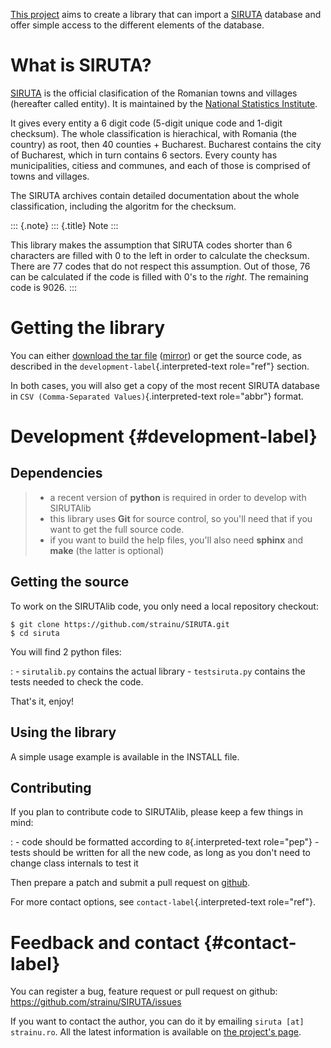 [This project](http://proiecte.strainu.ro/siruta/) aims to create a
library that can import a
[SIRUTA](http://colectaredate.insse.ro/senin/classifications.htm?selectedClassification=&action=&classificationName=SIRUTA&classificationVersion=Versiune)
database and offer simple access to the different elements of the
database.

# What is SIRUTA?

[SIRUTA](http://colectaredate.insse.ro/senin/classifications.htm?selectedClassification=&action=&classificationName=SIRUTA&classificationVersion=Versiune)
is the official clasification of the Romanian towns and villages
(hereafter called entity). It is maintained by the [National Statistics
Institute](http://www.insse.ro/).

It gives every entity a 6 digit code (5-digit unique code and 1-digit
checksum). The whole classification is hierachical, with Romania (the
country) as root, then 40 counties + Bucharest. Bucharest contains the
city of Bucharest, which in turn contains 6 sectors. Every county has
municipalities, citiess and communes, and each of those is comprised of
towns and villages.

The SIRUTA archives contain detailed documentation about the whole
classification, including the algoritm for the checksum.

::: {.note}
::: {.title}
Note
:::

This library makes the assumption that SIRUTA codes shorter than 6
characters are filled with 0 to the left in order to calculate the
checksum. There are 77 codes that do not respect this assumption. Out of
those, 76 can be calculated if the code is filled with 0\'s to the
*right*. The remaining code is 9026.
:::

# Getting the library

You can either [download the tar
file](https://github.com/strainu/SIRUTA/releases/download/v1.1/SIRUTAlib-1.1.tar.gz)
([mirror](http://proiecte.strainu.ro/siruta/SIRUTAlib-1.1.tar.gz)) or
get the source code, as described in the
`development-label`{.interpreted-text role="ref"} section.

In both cases, you will also get a copy of the most recent SIRUTA
database in `CSV (Comma-Separated Values)`{.interpreted-text
role="abbr"} format.

# Development {#development-label}

## Dependencies

> -   a recent version of **python** is required in order to develop
>     with SIRUTAlib
> -   this library uses **Git** for source control, so you\'ll need that
>     if you want to get the full source code.
> -   if you want to build the help files, you\'ll also need **sphinx**
>     and **make** (the latter is optional)

## Getting the source

To work on the SIRUTAlib code, you only need a local repository
checkout:

    $ git clone https://github.com/strainu/SIRUTA.git
    $ cd siruta

You will find 2 python files:

:   -   `sirutalib.py` contains the actual library
    -   `testsiruta.py` contains the tests needed to check the code.

That\'s it, enjoy!

## Using the library

A simple usage example is available in the INSTALL file.

## Contributing

If you plan to contribute code to SIRUTAlib, please keep a few things in mind:

:   -   code should be formatted according to `8`{.interpreted-text
        role="pep"}
    -   tests should be written for all the new code, as long as you
        don\'t need to change class internals to test it

Then prepare a patch and submit a pull request on
[github](https://github.com/strainu/SIRUTA/issues).

For more contact options, see `contact-label`{.interpreted-text
role="ref"}.

# Feedback and contact {#contact-label}

You can register a bug, feature request or pull request on github:
<https://github.com/strainu/SIRUTA/issues>

If you want to contact the author, you can do it by emailing
`siruta [at] strainu.ro`. All the latest information is available on
[the project\'s page](http://proiecte.strainu.ro/siruta/).
